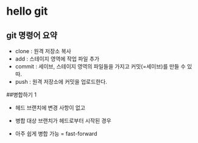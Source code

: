 # hello git

## git 명령어 요약

- clone : 원격 저장소 복사
- add : 스테이지 영역에 작업 파일 추가
- commit : 세이브, 스테이지 영역의 파일들을 가지고 커밋(=세이브)를 만들 수 있따.
- push : 원격 저장소에 커밋을 업로드한다.

##병합하기 1

- 헤드 브랜치에 변경 사항이 없고

- 병합 대상 브랜치가 헤드로부터 시작된 경우

- 아주 쉽게 병합 가능 = fast-forward
